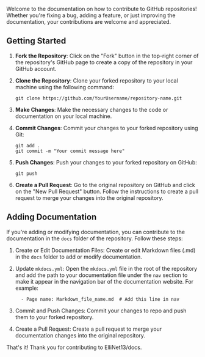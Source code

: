 Welcome to the documentation on how to contribute to GitHub repositories! Whether you're fixing a bug, adding a feature, or just improving the documentation, your contributions are welcome and appreciated.

## Getting Started

1. **Fork the Repository**: Click on the "Fork" button in the top-right corner of the repository's GitHub page to create a copy of the repository in your GitHub account.

2. **Clone the Repository**: Clone your forked repository to your local machine using the following command:
   ```
   git clone https://github.com/YourUsername/repository-name.git
   ```

3. **Make Changes**: Make the necessary changes to the code or documentation on your local machine.

4. **Commit Changes**: Commit your changes to your forked repository using Git:
   ```
   git add .
   git commit -m "Your commit message here"
   ```

5. **Push Changes**: Push your changes to your forked repository on GitHub:
   ```
   git push
   ```

6. **Create a Pull Request**: Go to the original repository on GitHub and click on the "New Pull Request" button. Follow the instructions to create a pull request to merge your changes into the original repository.

## Adding Documentation

If you're adding or modifying documentation, you can contribute to the documentation in the `docs` folder of the repository. Follow these steps:

1. Create or Edit Documentation Files: Create or edit Markdown files (.md) in the `docs` folder to add or modify documentation.

2. Update `mkdocs.yml`: Open the `mkdocs.yml` file in the root of the repository and add the path to your documentation file under the `nav` section to make it appear in the navigation bar of the documentation website. For example:
   ```
     - Page name: Markdown_file_name.md  # Add this line in nav
   ```

3. Commit and Push Changes: Commit your changes to repo and push them to your forked repository.

4. Create a Pull Request: Create a pull request to merge your documentation changes into the original repository.

That's it! Thank you for contributing to ElliNet13/docs.
